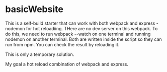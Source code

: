 # basicWebsite

This is a self-build starter that can work with both webpack and express - nodemon for hot reloadiing. THere are no dev server on this webpack.
To do this, we need to run webpack --watch on one terminal and running nodemon on another terminal. Both are written inside the script so they can run from npm. You can check the result 
by reloading it.

This is only a temporary solution. 

My goal a hot reload combination of webpack and express.



